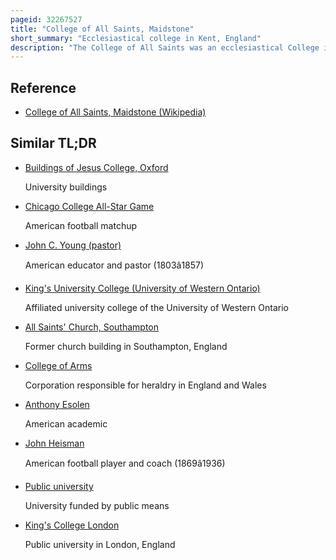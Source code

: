 ```yaml
---
pageid: 32267527
title: "College of All Saints, Maidstone"
short_summary: "Ecclesiastical college in Kent, England"
description: "The College of All Saints was an ecclesiastical College in Maidstone, Kent, England, founded in 1395 by Archbishop Courtenay. It was Part of the Construction of the nearby Archbishop's Palace but it was closed in 1546. The College Church was the neighbouring Church of all Saints. Following its Closure the College Estate was sold. The buildings and land passed through the ownership of three aristocratic families, being farmed until the late 19th century. A Number of the College's Buildings Survive and are all listed Buildings. Additionally the entire Campus of the College is protected as a scheduled Monument."
---
```


## Reference

- [College of All Saints, Maidstone (Wikipedia)](https://en.wikipedia.org/?curid=32267527)

## Similar TL;DR

- [Buildings of Jesus College, Oxford](/tldr/en/buildings-of-jesus-college-oxford)

  University buildings

- [Chicago College All-Star Game](/tldr/en/chicago-college-all-star-game)

  American football matchup

- [John C. Young (pastor)](/tldr/en/john-c-young-pastor)

  American educator and pastor (1803â1857)

- [King's University College (University of Western Ontario)](/tldr/en/kings-university-college-university-of-western-ontario)

  Affiliated university college of the University of Western Ontario

- [All Saints' Church, Southampton](/tldr/en/all-saints-church-southampton)

  Former church building in Southampton, England

- [College of Arms](/tldr/en/college-of-arms)

  Corporation responsible for heraldry in England and Wales

- [Anthony Esolen](/tldr/en/anthony-esolen)

  American academic

- [John Heisman](/tldr/en/john-heisman)

  American football player and coach (1869â1936)

- [Public university](/tldr/en/public-university)

  University funded by public means

- [King's College London](/tldr/en/kings-college-london)

  Public university in London, England
